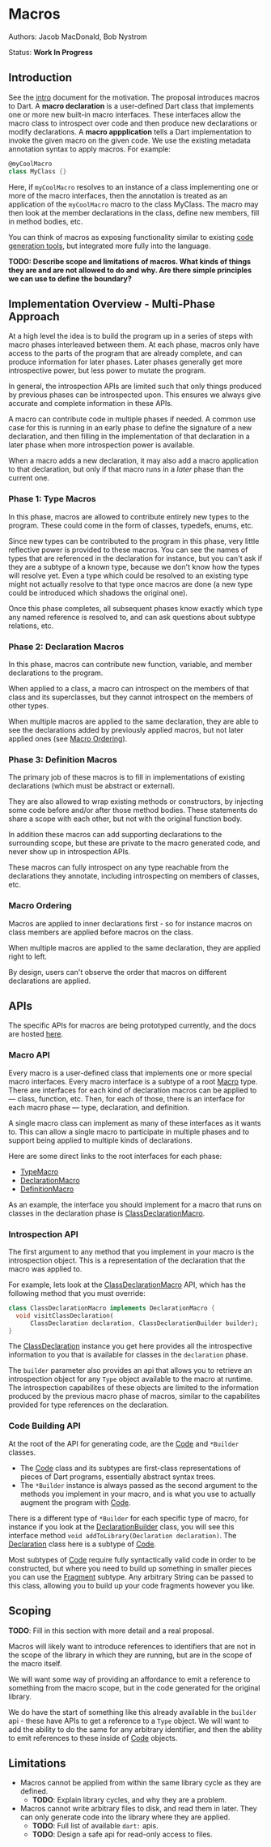 # Macros

Authors: Jacob MacDonald, Bob Nystrom

Status: **Work In Progress**

## Introduction

See the [intro](intro.md) document for the motivation. The proposal introduces
macros to Dart. A **macro declaration** is a user-defined Dart class that
implements one or more new built-in macro interfaces. These interfaces allow the
macro class to introspect over code and then produce new declarations or modify
declarations. A **macro appplication** tells a Dart implementation to invoke the
given macro on the given code. We use the existing metadata annotation syntax to
apply macros. For example:

```dart
@myCoolMacro
class MyClass {}
```

Here, if `myCoolMacro` resolves to an instance of a class implementing one or
more of the macro interfaces, then the annotation is treated as an application
of the `myCoolMacro` macro to the class MyClass. The macro may then look at
the member declarations in the class, define new members, fill in method bodies,
etc.

You can think of macros as exposing functionality similar to existing [code
generation tools][codegen], but integrated more fully into the language.

[codegen]: https://dart.dev/tools/build_runner

**TODO: Describe scope and limitations of macros. What kinds of things they are
and are not allowed to do and why. Are there simple principles we can use to
define the boundary?**

## Implementation Overview - Multi-Phase Approach

At a high level the idea is to build the program up in a series of steps with
macro phases interleaved between them. At each phase, macros only have access
to the parts of the program that are already complete, and can produce
information for later phases. Later phases generally get more introspective
power, but less power to mutate the program.

In general, the introspection APIs are limited such that only things produced
by previous phases can be introspected upon. This ensures we always give
accurate and complete information in these APIs.

A macro can contribute code in multiple phases if needed. A common use case for
this is running in an early phase to define the signature of a new declaration,
and then filling in the implementation of that declaration in a later phase when
more introspection power is available.

When a macro adds a new declaration, it may also add a macro application to that
declaration, but only if that macro runs in a *later* phase than the current
one.

### Phase 1: Type Macros

In this phase, macros are allowed to contribute entirely new types to the
program. These could come in the form of classes, typedefs, enums, etc.

Since new types can be contributed to the program in this phase, very little
reflective power is provided to these macros. You can see the names of types
that are referenced in the declaration for instance, but you can't ask if they
are a subtype of a known type, because we don't know how the types will resolve
yet. Even a type which could be resolved to an existing type might not actually
resolve to that type once macros are done (a new type could be introduced which
shadows the original one).

Once this phase completes, all subsequent phases know exactly which type any
named reference is resolved to, and can ask questions about subtype relations,
etc.

### Phase 2: Declaration Macros

In this phase, macros can contribute new function, variable, and member
declarations to the program.

When applied to a class, a macro can introspect on the members of that class and
its superclasses, but they cannot introspect on the members of other types.

When multiple macros are applied to the same declaration, they are able to see
the declarations added by previously applied macros, but not later applied ones
(see [Macro Ordering](#macro-ordering)).

### Phase 3: Definition Macros

The primary job of these macros is to fill in implementations of existing
declarations (which must be abstract or external).

They are also allowed to wrap existing methods or constructors, by injecting
some code before and/or after those method bodies. These statements do share
a scope with each other, but not with the original function body.

In addition these macros can add supporting declarations to the surrounding
scope, but these are private to the macro generated code, and never show up in
introspection APIs.

These macros can fully introspect on any type reachable from the declarations
they annotate, including introspecting on members of classes, etc.

### Macro Ordering

Macros are applied to inner declarations first - so for instance macros on class
members are applied before macros on the class.

When multiple macros are applied to the same declaration, they are applied right
to left.

By design, users can't observe the order that macros on different declarations
are applied.

## APIs

The specific APIs for macros are being prototyped currently, and the docs are
hosted [here][docs].

### Macro API

Every macro is a user-defined class that implements one or more special macro
interfaces. Every macro interface is a subtype of a root [Macro][] type. There
are interfaces for each kind of declaration macros can be applied to — class,
function, etc. Then, for each of those, there is an interface for each macro
phase — type, declaration, and definition.

A single macro class can implement as many of these interfaces as it wants to.
This can allow a single macro to participate in multiple phases and to support
being applied to multiple kinds of declarations.

Here are some direct links to the root interfaces for each phase:

- [TypeMacro][]
- [DeclarationMacro][]
- [DefinitionMacro][]

As an example, the interface you should implement for a macro that runs on
classes in the declaration phase is [ClassDeclarationMacro][].

### Introspection API

The first argument to any method that you implement in your macro is the
introspection object. This is a representation of the declaration that the macro
was applied to.

For example, lets look at the [ClassDeclarationMacro][] API, which has the
following method that you must override:

```dart
class ClassDeclarationMacro implements DeclarationMacro {
  void visitClassDeclaration(
      ClassDeclaration declaration, ClassDeclarationBuilder builder);
}
```

The [ClassDeclaration][] instance you get here provides all the
introspective information to you that is available for classes in the
`declaration` phase.

The `builder` parameter also provides an api that allows you to retrieve an
introspection object for any `Type` object available to the macro at runtime.
The introspection capabilites of these objects are limited to the information
produced by the previous macro phase of macros, similar to the capabilites
provided for type references on the declaration.

### Code Building API

At the root of the API for generating code, are the [Code][] and `*Builder`
classes.

- The [Code][] class and its subtypes are first-class representations of
  pieces of Dart programs, essentially abstract syntax trees.
- The `*Builder` instance is always passed as the second argument to the methods
  you implement in your macro, and is what you use to actually augment the
  program with [Code][].

There is a different type of `*Builder` for each specific type of macro, for
instance if you look at the [DeclarationBuilder][] class, you will see this
interface method `void addToLibrary(Declaration declaration)`. The
[Declaration][] class here is a subtype of [Code][].

Most subtypes of [Code][] require fully syntactically valid code in order to
be constructed, but where you need to build up something in smaller pieces you
can use the [Fragment][] subtype. Any arbitrary String can be passed to this
class, allowing you to build up your code fragments however you like.

## Scoping

**TODO**: Fill in this section with more detail and a real proposal.

Macros will likely want to introduce references to identifiers that are not in
the scope of the library in which they are running, but are in the scope of the
macro itself.

We will want some way of providing an affordance to emit a reference to
something from the macro scope, but in the code generated for the original
library.

We do have the start of something like this already available in the `builder`
api - these have APIs to get a reference to a `Type` object. We will want to add
the ability to do the same for any arbitrary identifier, and then the ability
to emit references to these inside of [Code][] objects.

## Limitations

- Macros cannot be applied from within the same library cycle as they are
  defined.
  - **TODO**: Explain library cycles, and why they are a problem.
- Macros cannot write arbitrary files to disk, and read them in later. They
  can only generate code into the library where they are applied.
  - **TODO**: Full list of available `dart:` apis.
  - **TODO**: Design a safe api for read-only access to files.

[Code]: https://jakemac53.github.io/macro_prototype/doc/api/definition/Code-class.html
[ClassDeclaration]: https://jakemac53.github.io/macro_prototype/doc/api/definition/ClassDeclaration-class.html
[ClassDeclarationBuilder]: https://jakemac53.github.io/macro_prototype/doc/api/definition/ClassDeclarationBuilder-class.html
[ClassDeclarationMacro]: https://jakemac53.github.io/macro_prototype/doc/api/definition/ClassDeclarationMacro-class.html
[Declaration]: https://jakemac53.github.io/macro_prototype/doc/api/definition/Declaration-class.html
[DeclarationBuilder]: https://jakemac53.github.io/macro_prototype/doc/api/definition/DeclarationBuilder-class.html
[DeclarationMacro]: https://jakemac53.github.io/macro_prototype/doc/api/definition/DeclarationMacro-class.html
[DefinitionMacro]: https://jakemac53.github.io/macro_prototype/doc/api/definition/DefinitionMacro-class.html
[docs]: https://jakemac53.github.io/macro_prototype/doc/api/definition/definition-library.html
[Fragment]: https://jakemac53.github.io/macro_prototype/doc/api/definition/Fragment-class.html
[Macro]: https://jakemac53.github.io/macro_prototype/doc/api/definition/Macro-class.html
[typeDeclarationOf]: https://jakemac53.github.io/macro_prototype/doc/api/definition/DeclarationBuilder/typeDeclarationOf.html
[TypeMacro]: https://jakemac53.github.io/macro_prototype/doc/api/definition/TypeMacro-class.html
